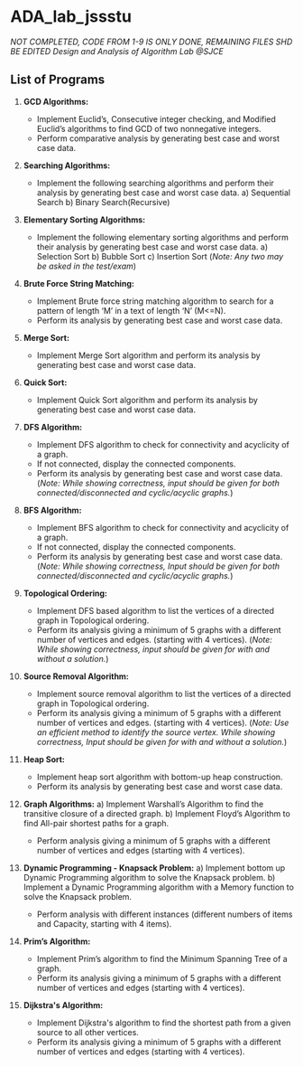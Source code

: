 # ADA_lab_jssstu
*NOT COMPLETED, CODE FROM 1-9 IS ONLY DONE, REMAINING FILES SHD BE EDITED*
*Design and Analysis of Algorithm Lab @SJCE*

## List of Programs

1. **GCD Algorithms:**
    - Implement Euclid’s, Consecutive integer checking, and Modified Euclid’s algorithms to find GCD of two nonnegative integers.
    - Perform comparative analysis by generating best case and worst case data.

2. **Searching Algorithms:**
    - Implement the following searching algorithms and perform their analysis by generating best case and worst case data.
        a) Sequential Search
        b) Binary Search(Recursive)

3. **Elementary Sorting Algorithms:**
    - Implement the following elementary sorting algorithms and perform their analysis by generating best case and worst case data.
        a) Selection Sort
        b) Bubble Sort
        c) Insertion Sort
        (*Note: Any two may be asked in the test/exam*)

4. **Brute Force String Matching:**
    - Implement Brute force string matching algorithm to search for a pattern of length ‘M’ in a text of length ‘N’ (M<=N).
    - Perform its analysis by generating best case and worst case data.

5. **Merge Sort:**
    - Implement Merge Sort algorithm and perform its analysis by generating best case and worst case data.

6. **Quick Sort:**
    - Implement Quick Sort algorithm and perform its analysis by generating best case and worst case data.

7. **DFS Algorithm:**
    - Implement DFS algorithm to check for connectivity and acyclicity of a graph.
    - If not connected, display the connected components.
    - Perform its analysis by generating best case and worst case data.
    (*Note: While showing correctness, input should be given for both connected/disconnected and cyclic/acyclic graphs.*)

8. **BFS Algorithm:**
    - Implement BFS algorithm to check for connectivity and acyclicity of a graph.
    - If not connected, display the connected components.
    - Perform its analysis by generating best case and worst case data.
    (*Note: While showing correctness, Input should be given for both connected/disconnected and cyclic/acyclic graphs.*)

9. **Topological Ordering:**
    - Implement DFS based algorithm to list the vertices of a directed graph in Topological ordering.
    - Perform its analysis giving a minimum of 5 graphs with a different number of vertices and edges. (starting with 4 vertices).
    (*Note: While showing correctness, input should be given for with and without a solution.*)

10. **Source Removal Algorithm:**
    - Implement source removal algorithm to list the vertices of a directed graph in Topological ordering.
    - Perform its analysis giving a minimum of 5 graphs with a different number of vertices and edges. (starting with 4 vertices).
    (*Note: Use an efficient method to identify the source vertex. While showing correctness, Input should be given for with and without a solution.*)

11. **Heap Sort:**
    - Implement heap sort algorithm with bottom-up heap construction.
    - Perform its analysis by generating best case and worst case data.

12. **Graph Algorithms:**
    a) Implement Warshall’s Algorithm to find the transitive closure of a directed graph.
    b) Implement Floyd’s Algorithm to find All-pair shortest paths for a graph.
    - Perform analysis giving a minimum of 5 graphs with a different number of vertices and edges (starting with 4 vertices).

13. **Dynamic Programming - Knapsack Problem:**
    a) Implement bottom up Dynamic Programming algorithm to solve the Knapsack problem.
    b) Implement a Dynamic Programming algorithm with a Memory function to solve the Knapsack problem.
    - Perform analysis with different instances (different numbers of items and Capacity, starting with 4 items).

14. **Prim’s Algorithm:**
    - Implement Prim’s algorithm to find the Minimum Spanning Tree of a graph.
    - Perform its analysis giving a minimum of 5 graphs with a different number of vertices and edges (starting with 4 vertices).

15. **Dijkstra's Algorithm:**
    - Implement Dijkstra's algorithm to find the shortest path from a given source to all other vertices.
    - Perform its analysis giving a minimum of 5 graphs with a different number of vertices and edges (starting with 4 vertices).
